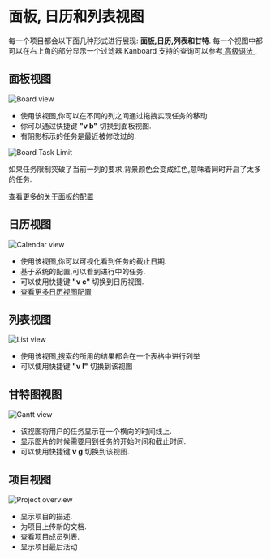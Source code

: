 面板, 日历和列表视图
==============================

每一个项目都会以下面几种形式进行展现: **面板,日历,列表和甘特**.
每一个视图中都可以在右上角的部分显示一个过滤器,Kanboard 支持的查询可以参考[ 高级语法 ](search.markdown).

面板视图
----------

![Board view](../screenshots/board-view.png)

- 使用该视图,你可以在不同的列之间通过拖拽实现任务的移动
- 你可以通过快捷键 **"v b"** 切换到面板视图.
- 有阴影标示的任务是最近被修改过的.

![Board Task Limit](../screenshots/board-task-limit.png)

如果任务限制突破了当前一列的要求,背景颜色会变成红色,意味着同时开启了太多的任务.

[ 查看更多的关于面板的配置 ](board-configuration.markdown)

日历视图
--------------

![Calendar view](../screenshots/calendar-view.png)

- 使用该视图,你可以可视化看到任务的截止日期.
- 基于系统的配置,可以看到进行中的任务.
- 可以使用快捷键 **"v c"** 切换到日历视图.
- [ 查看更多日历视图配置 ](calendar-configuration.markdown)

列表视图
---------

![List view](../screenshots/list-view.png)

- 使用该视图,搜索的所用的结果都会在一个表格中进行列举
- 可以使用快捷键 **"v l"** 切换到该视图

甘特图视图
----------

![Gantt view](../screenshots/gantt-view.png)

- 该视图将用户的任务显示在一个横向的时间线上.
- 显示图片的时候需要用到任务的开始时间和截止时间.
- 可以使用快捷键 **v g** 切换到该视图.

项目视图
----------------

![Project overview](../screenshots/project-view.png)

- 显示项目的描述.
- 为项目上传新的文档.
- 查看项目成员列表.
- 显示项目最后活动
